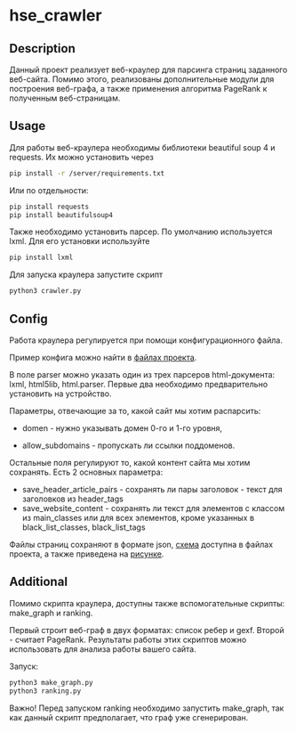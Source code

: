 # hse_crawler

## Description

Данный проект реализует веб-краулер для парсинга страниц заданного веб-сайта. Помимо этого, реализованы дополнительные модули для построения веб-графа, а также применения алгоритма PageRank к полученным веб-страницам.

## Usage

Для работы веб-краулера необходимы библиотеки beautiful soup 4 и requests. Их можно установить через

```bash
pip install -r /server/requirements.txt
```
Или по отдельности:
```bash
pip install requests
pip install beautifulsoup4
```
Также необходимо установить парсер. По умолчанию используется lxml. Для его установки используйте

```bash
pip install lxml
```

Для запуска краулера запустите скрипт 

```bash
python3 crawler.py
```
## Config

Работа краулера регулируется при помощи конфигурационного файла. 

Пример конфига можно найти в [файлах проекта](https://github.com/gorbunovakris4/hse_crawler/blob/main/src/configs/crawler_config.json).

В поле parser можно указать один из трех парсеров html-документа: lxml, html5lib, html.parser. Первые два необходимо предварительно установить на устройство.

Параметры, отвечающие за то, какой сайт мы хотим распарсить: 

* domen - нужно указывать домен 0-го и 1-го уровня, 

* allow_subdomains - пропускать ли ссылки поддоменов.

Остальные поля регулируют то, какой контент сайта мы хотим сохранять. Есть 2 основных параметра:

* save_header_article_pairs - сохранять ли пары заголовок - текст для заголовков из header_tags
* save_website_content - сохранять ли текст для элементов с классом из main_classes или для всех элементов, кроме указанных в black_list_classes, black_list_tags

Файлы страниц сохраняют в формате json, [схема](page_doc_schema.json) доступна в файлах проекта, а также приведена на [рисунке](page_obj.png).

## Additional

Помимо скрипта краулера, доступны также вспомогательные скрипты: make_graph и ranking.

Первый строит веб-граф в двух форматах: список ребер и gexf. Второй - считает PageRank. Результаты работы этих скриптов можно использовать для анализа работы вашего сайта.

Запуск:
```bash
python3 make_graph.py
python3 ranking.py
```

Важно! Перед запуском ranking необходимо запустить make_graph, так как данный скрипт предполагает, что граф уже сгенерирован.

